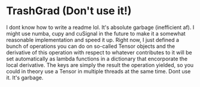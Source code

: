 # TrashGrad (Don't use it!)

I dont know how to write a readme lol. It's absolute garbage (inefficient af). I might use numba, cupy and cuSignal in the future to make it a
somewhat reasonable implementation and speed it up. Right now, I just defined a bunch of operations you can do on so-called Tensor objects
and the derivative of this operation with respect to whatever contributes to it will be set automatically as lambda functions in a dictionary that 
encorporate the local derivative. The keys are simply the result the operation yielded, so you could in theory use a Tensor in multiple threads at
the same time. Dont use it. It's garbage.
